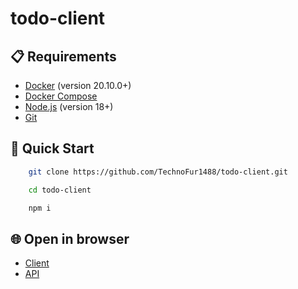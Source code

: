 ﻿# todo-client

## 📋 Requirements

- [Docker](https://www.docker.com/) (version 20.10.0+)
- [Docker Compose](https://docs.docker.com/compose/)
- [Node.js](https://nodejs.org/) (version 18+)
- [Git](https://git-scm.com/)

## 🚀 Quick Start

```bash copy
    git clone https://github.com/TechnoFur1488/todo-client.git

    cd todo-сlient

    npm i
```

## 🌐 Open in browser


- [Client]([http://localhost:5173](https://todo-client-nikitas-projects-e30fe775.vercel.app))
- [API](http://localhost:5000/api)
